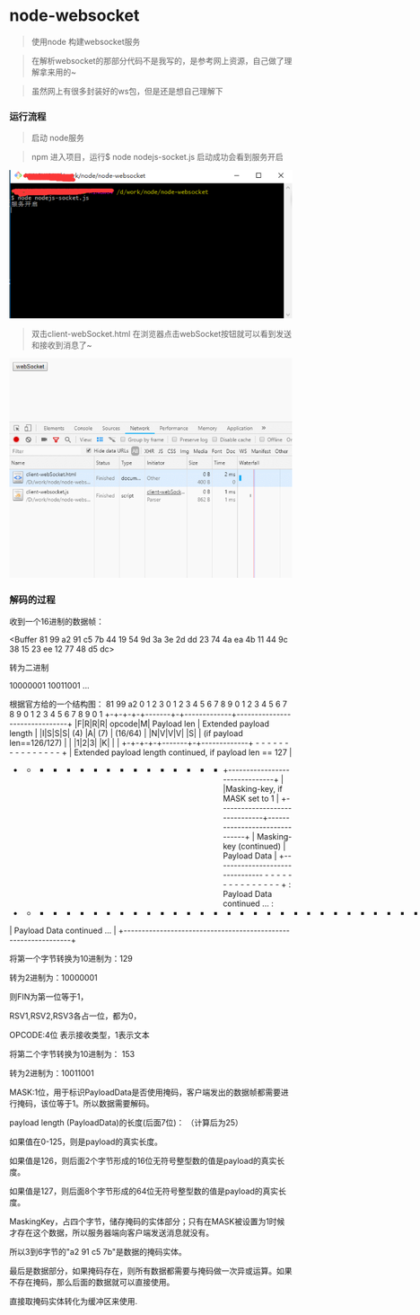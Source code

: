 # node-websocket

> 使用node 构建websocket服务

> 在解析websocket的那部分代码不是我写的，是参考网上资源，自己做了理解拿来用的~

> 虽然网上有很多封装好的ws包，但是还是想自己理解下

### 运行流程

> 启动 node服务

> npm 进入项目，运行$ node nodejs-socket.js 启动成功会看到服务开启

![Image text](https://github.com/yangmei123/node-websocket/blob/master/node.png)

> 双击client-webSocket.html 在浏览器点击webSocket按钮就可以看到发送和接收到消息了~

![Image text](https://github.com/yangmei123/node-websocket/blob/master/demo.gif)


### 解码的过程

收到一个16进制的数据帧：

<Buffer 81 99 a2 91 c5 7b 44 19 54 9d 3a 3e 2d dd 23 74 4a ea 4b 11 44 9c 38 15 23 ee 12 77 48 d5 dc>

转为二进制

10000001 10011001 ...

根据官方给的一个结构图：
 81               99              a2
 0                   1                   2                   3
  0 1 2 3 4 5 6 7 8 9 0 1 2 3 4 5 6 7 8 9 0 1 2 3 4 5 6 7 8 9 0 1
 +-+-+-+-+-------+-+-------------+-------------------------------+
 |F|R|R|R| opcode|M| Payload len |    Extended payload length    |
 |I|S|S|S|  (4)  |A|     (7)     |             (16/64)           |
 |N|V|V|V|       |S|             |   (if payload len==126/127)   |
 | |1|2|3|       |K|             |                               |
 +-+-+-+-+-------+-+-------------+ - - - - - - - - - - - - - - - +
 |     Extended payload length continued, if payload len == 127  |
 + - - - - - - - - - - - - - - - +-------------------------------+
 |                               |Masking-key, if MASK set to 1  |
 +-------------------------------+-------------------------------+
 | Masking-key (continued)       |          Payload Data         |
 +-------------------------------- - - - - - - - - - - - - - - - +
 :                     Payload Data continued ...                :
 + - - - - - - - - - - - - - - - - - - - - - - - - - - - - - - - +
 |                     Payload Data continued ...                |
 +---------------------------------------------------------------+

将第一个字节转换为10进制为：129

转为2进制为：10000001

则FIN为第一位等于1，

RSV1,RSV2,RSV3各占一位，都为0，

OPCODE:4位 表示接收类型，1表示文本

将第二个字节转换为10进制为： 153

转为2进制为：10011001

MASK:1位，用于标识PayloadData是否使用掩码，客户端发出的数据帧都需要进行掩码，该位等于1。所以数据需要解码。

payload length (PayloadData)的长度(后面7位)： （计算后为25）

如果值在0-125，则是payload的真实长度。

如果值是126，则后面2个字节形成的16位无符号整型数的值是payload的真实长度。

如果值是127，则后面8个字节形成的64位无符号整型数的值是payload的真实长度。

MaskingKey，占四个字节，储存掩码的实体部分；只有在MASK被设置为1时候才存在这个数据，所以服务器端向客户端发送消息就没有。

所以3到6字节的"a2 91 c5 7b"是数据的掩码实体。 

最后是数据部分，如果掩码存在，则所有数据都需要与掩码做一次异或运算。如果不存在掩码，那么后面的数据就可以直接使用。

直接取掩码实体转化为缓冲区来使用.
